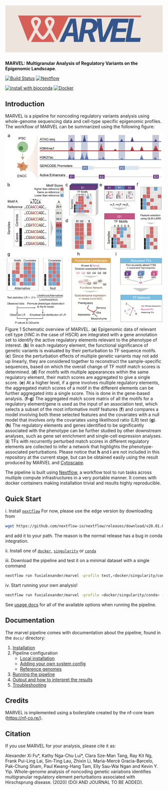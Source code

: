 # ![marvel](docs/images/marvel_banner.png)

**MARVEL: Multigranular Analysis of Regulatory Variants on the Epigenomic Landscape**.

[![Build Status](https://travis-ci.com/fuxialexander/marvel.svg?branch=master)](https://travis-ci.com/fuxialexander/marvel)
[![Nextflow](https://img.shields.io/badge/nextflow-%E2%89%A50.32.0-brightgreen.svg)](https://www.nextflow.io/)

[![install with bioconda](https://img.shields.io/badge/install%20with-bioconda-brightgreen.svg)](http://bioconda.github.io/)
[![Docker](https://img.shields.io/docker/cloud/build/fuxialexander/marvel.svg)](https://hub.docker.com/r/fuxialexander/marvel)

## Introduction
MARVEL is a pipeline for noncoding regulatory variants analysis using whole-genome sequencing data and cell-type specific epigenomic profiles. The workflow of MARVEL can be summarized using the following figure:

![Schematic overview of MARVEL](docs/images/marvel_overview.png)
Figure 1 Schematic overview of MARVEL. (**a**) Epigenomic data of relevant cell type (hNC in the case of HSCR) are integrated with a gene annotation set to identify the active regulatory elements relevant to the phenotype of interest. (**b**) In each regulatory element, the functional significance of genetic variants is evaluated by their perturbation to TF sequence motifs. (**c**) Since the perturbation effects of multiple genetic variants may not add up linearly, they are considered together to reconstruct the sample-specific sequences, based on which the overall change of TF motif match scores is determined. (**d**) For motifs with multiple appearances within the same regulatory element, their match scores are aggregated to give a single score. (**e**) At a higher level, if a gene involves multiple regulatory elements, the aggregated match scores of a motif in the different elements can be further aggregated into a single score. This is done in the gene-based analysis. (**f-g**) The aggregated match score matrix of all the motifs for a regulatory element/gene is used as the input of an association test, which selects a subset of the most informative motif features (**f**) and compares a model involving both these selected features and the covariates with a null model that involves only the covariates using likelihood ratio (LR) test (**g**). (**h**) The regulatory elements and genes identified to be significantly associated with the phenotype can be further studied by other downstream analyses, such as gene set enrichment and single-cell expression analyses. (**i**) TFs with recurrently perturbed match scores in different regulatory elements are collected to infer a network that highlights the phenotype-associated perturbations. Please notice that **h** and **i** are not included in this repository at the current stage, but can be obtained easily using the result produced by MARVEL and [Cytoscape](https://cytoscape.org/).

The pipeline is built using [Nextflow](https://www.nextflow.io), a workflow tool to run tasks across multiple compute infrastructures in a very portable manner. It comes with docker containers making installation trivial and results highly reproducible.

## Quick Start

i. Install [`nextflow`](https://nf-co.re/usage/installation)
For now, please use the edge version by downloading from
```bash
wget https://github.com/nextflow-io/nextflow/releases/download/v20.01.0-edge/nextflow
```
and add it to your path. The reason is the normal release has a bug in conda integration.

ii. Install one of [`docker`](https://docs.docker.com/engine/installation/), [`singularity`](https://www.sylabs.io/guides/3.0/user-guide/) or [`conda`](https://conda.io/miniconda.html)

iii. Download the pipeline and test it on a minimal dataset with a single command

```bash
nextflow run fuxialexander/marvel -profile test,<docker/singularity/conda>
```

iv. Start running your own analysis!

<!-- TODO nf-core: Update the default command above used to run the pipeline -->
```bash
nextflow run fuxialexander/marvel -profile <docker/singularity/conda> --regions "input/regions/*.bed" 
```

See [usage docs](docs/usage.md) for all of the available options when running the pipeline.

## Documentation

The marvel pipeline comes with documentation about the pipeline, found in the `docs/` directory:

1. [Installation](https://nf-co.re/usage/installation)
2. Pipeline configuration
    * [Local installation](https://nf-co.re/usage/local_installation)
    * [Adding your own system config](https://nf-co.re/usage/adding_own_config)
    * [Reference genomes](https://nf-co.re/usage/reference_genomes)
3. [Running the pipeline](docs/usage.md)
4. [Output and how to interpret the results](docs/output.md)
5. [Troubleshooting](https://nf-co.re/usage/troubleshooting)


## Credits

MARVEL is implemented using a boilerplate created by the nf-core team (https://nf-co.re/).

## Citation

<!-- TODO: to be updated -->
If you use MARVEL for your analysis, please cite it as: 

Alexander Xi Fu*, Kathy Nga-Chu Lui*, Clara Sze-Man Tang, Ray Kit Ng, Frank Pui-Ling Lai, Sin-Ting
Lau, Zhixin Li, Maria-Mercè Gracia-Barcelo, Pak-Chung Sham, Paul Kwang-Hang Tam, Elly Sau-Wai
Ngan and Kevin Y. Yip. Whole-genome analysis of noncoding genetic variations identifies
multigranular regulatory element perturbations associated with Hirschsprung disease. (2020)
(DOI AND JOURNAL TO BE ADDED).